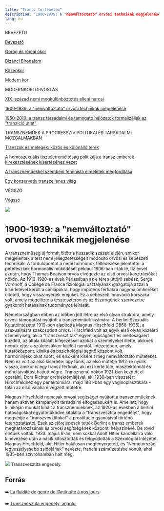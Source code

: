 ```yaml
---
title: "Transz történelem"
description: "1900-1939: a "nemváltoztató" orvosi technikák megjelenése"
lang: hu
---
```


<div class="floating-columns">

<div class="floating-bar">


BEVEZETÖ

[Bevezető](/#/entry?id=transz-tortenelem)

[Görög és római ókor](/#/entry?id=transz-tortenelem-gorog-es-romai-okor)

[Bizánci Birodalom](/#/entry?id=transz-tortenelem-bizanci-birodalom)

[Középkor](/#/entry?id=transz-tortenelem-kozepkor)

[Modern kor](/#/entry?id=transz-tortenelem-modern-kor)

MODERNKORI ORVOSLÁS

[XIX. század nemi megkülönböztetés elleni harcai](/#/entry?id=transz-tortenelem-xix-szazad)

[1900-1939: a "nemváltoztató" orvosi technikák megjelenése](/#/entry?id=transz-tortenelem-nemvaltoztato-orvosi-technikak-megjelenese)

[1950-2010: a transz társadalmi és támogató hálózatok formalizálják az "tranzíció útját"](/#/entry?id=transz-tortenelem-xx-szazad)

TRANSZNEMŰEK A PROGRESSZÍV POLITIKAI ÉS TARSADALMI MOZGALMAKBAN

[Transzok és melegek: közös és különálló terek](/#/entry?id=transz-tortenelem-transzok-es-melegek)

[A homoszexuális tiszteletreméltóság politikája a transz emberek kirekesztésének kísértéséhez vezet](/#/entry?id=transz-tortenelem-meleg-tisztelet-transz-kirekesztes)

[A transzneműekkel szembeni feminista elméletek megfordítása](/#/entry?id=transz-tortenelem-feminista-elmeletek-megforditasa)

[Egy konzervatív transzellenes világ](/#/entry?id=transz-tortenelem-konzervativ-transzellenes-vilag)

VÉGSZÓ

[Végszó](/#/entry?id=transz-tortenelem-konkluzio)



</div>

<div class="wiki-content">

<div class="header-image"><img src="assets/images/undraw_moving.svg" /></div>

# 1900-1939: a "nemváltoztató" orvosi technikák megjelenése

A transzneműség új formát öltött a huszadik század elején, amikor megjelentek a test nemi jellegzetességeit módosító orvosi és sebészeti technikák. A fordulópontot a nemi hormonok felfedezése jelentette: a petefészkek hormonális működését például 1906-ban írták le, tíz évvel azután, hogy Thomas Beatson orvos elvégezte az első orvosi kasztrációkat nőkön. Az 1910-1920-as évek Párizsában az e téren úttörő sebész, Serge Voronoff, a Collège de France fiziológiai osztályának igazgatója azzal a kísérletével került a címlapokra, hogy impotens férfiakra nagymajomheréket ültetett, hogy visszanyerjék erejüket. Ez a sebészeti innováció korszaka volt, amely megelőzte a tesztoszteron és az ösztrogének szervezetre gyakorolt hatásainak tudományos leírását.

Németországban ebben az időben jött létre az első olyan struktúra, amely orvosi támogatást nyújtott a transzneműek számára. A berlini Szexuális Kutatóintézetet 1919-ben alapította Magnus Hirschfeld (1868-1935), a szexualitásra szakosodott orvos. Hirschfeld volt az egyik első olyan közéleti személyiség, aki a "transzvesztiták" egyenjogúságáért és méltóságáért küzdött, az általa kitalált kifejezéssel azokat a személyeket illette, akiknek nemük eltér a születésükkor kijelölt nemtől. Intézetében, amely kutatóközpont, klinika és pszichológiai segítő központ volt, hormoninjekciókat adott, és elsőként kísérelt meg nemváltoztató műtéteket. Nem ez volt az első kísérlete: úgy tűnik, az első műtétje 1912-re nyúlik vissza, amikor is egy transz férfinak, aki ezt kérte tőle, masztektómiát és méheltávolítást hajtott végre. Transznemű nőkön 1921-ben kezdett el operálni, Dora Richter orchiektómiájával, aki 1930-ban visszatért Hirschfeldhez egy penektómiára, majd 1931-ben egy vaginoplasztikára - talán az első valaha elvégzett műtétre.

Magnus Hirschfeld nemcsak orvosi segítséget nyújtott a transzneműeknek, hanem aktívan kampányolt társadalmi elfogadásukért is. Amellett, hogy klinikáján munkát kínált a transzneműeknek, az 1920-as években a berlini hatóságokkal együttműködve kitalálta a "transzvesztita engedélyt", hogy megvédje a "transzvesztitákat" a prostitúció gyanújával történő letartóztatástól. Ezek az előrelépések tették Berlint a transz emberek meghatározásának és orvosi segítségének központi helyszínévé. De rövid életűek voltak: 1933. május 6-án, nem sokkal Adolf Hitler kancellárrá való kinevezése után a nácik kifosztották és felgyújtották a Szexológiai Intézetet. Magnus Hirschfeld, akit Hitler halálosan megfenyegetett, és "Németország legveszélyesebb zsidójának" nevezte, francia száműzetésbe vonult, ahol 1935-ben szívrohamban halt meg.

<div class="content-image"><img src="assets/images/transpass.jpg" />
<span>Transzvesztita engedély.</span></div>

## Forrás

➡️ [La fluidité de genre de l’Antiquité à nos jours](https://institutlaboetie.fr/wp-content/uploads/2023/06/NOTE-ILB-LGBT-1.pdf)

➡️ [Transzvesztita engedély, angolul](https://en.wikipedia.org/wiki/Transvestite_pass)

</div>